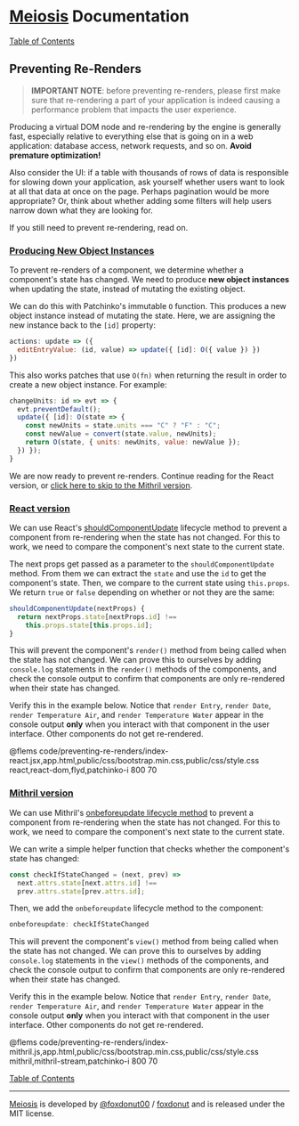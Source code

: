# [Meiosis](https://meiosis.js.org) Documentation

[Table of Contents](toc.html)

## Preventing Re-Renders

> **IMPORTANT NOTE**: before preventing re-renders, please first make sure that re-rendering a part
of your application is indeed causing a performance problem that impacts the user experience.

Producing a virtual DOM node and re-rendering by the engine is generally fast, especially relative
to everything else that is going on in a web application: database access, network requests, and
so on. **Avoid premature optimization!**

Also consider the UI: if a table with thousands of rows of data is responsible for slowing down
your application, ask yourself whether users want to look at all that data at once on the page.
Perhaps pagination would be more appropriate? Or, think about whether adding some filters will help
users narrow down what they are looking for.

If you still need to prevent re-rendering, read on.

<a name="producing_new_object_instances"></a>
### [Producing New Object Instances](#producing_new_object_instances)

To prevent re-renders of a component, we determine whether a component's state has changed. We
need to produce **new object instances** when updating the state, instead of mutating the
existing object.

We can do this with Patchinko's immutable `O` function. This produces a new object instance instead
of mutating the state. Here, we are assigning the new instance back to the `[id]` property:

```js
actions: update => ({
  editEntryValue: (id, value) => update({ [id]: O({ value }) })
})
```

This also works patches that use `O(fn)` when returning the result in order to create a new object
instance. For example:

```js
changeUnits: id => evt => {
  evt.preventDefault();
  update({ [id]: O(state => {
    const newUnits = state.units === "C" ? "F" : "C";
    const newValue = convert(state.value, newUnits);
    return O(state, { units: newUnits, value: newValue });
  }) });
}
```

We are now ready to prevent re-renders. Continue reading for the React version, or
[click here to skip to the Mithril version](#mithril_prevent_re_render).

<a name="react_version"></a>
### [React version](#react_version)

We can use React's
[shouldComponentUpdate](https://reactjs.org/docs/react-component.html#shouldcomponentupdate)
lifecycle method to prevent a component from re-rendering when the state has not changed. For
this to work, we need to compare the component's next state to the current state.

The next props get passed as a parameter to the `shouldComponentUpdate` method. From them we
can extract the `state` and use the `id` to get the component's state. Then, we compare to
the current state using `this.props`. We return `true` or `false` depending on whether or
not they are the same:

```js
shouldComponentUpdate(nextProps) {
  return nextProps.state[nextProps.id] !==
    this.props.state[this.props.id];
}
```

This will prevent the component's `render()` method from being called when the state has not
changed. We can prove this to ourselves by adding `console.log` statements in the `render()`
methods of the components, and check the console output to confirm that components are only
re-rendered when their state has changed.

Verify this in the example below. Notice that `render Entry`, `render Date`,
`render Temperature Air`, and `render Temperature Water` appear in the console output **only**
when you interact with that component in the user interface. Other components do not get
re-rendered.

@flems code/preventing-re-renders/index-react.jsx,app.html,public/css/bootstrap.min.css,public/css/style.css react,react-dom,flyd,patchinko-i 800 70

<a name="mithril_prevent_re_render"></a>
### [Mithril version](#mithril_prevent_re_render)

We can use Mithril's
[onbeforeupdate lifecycle method](https://mithril.js.org/lifecycle-methods.html#onbeforeupdate)
to prevent a component from re-rendering when the state has not changed. For this to work, we
need to compare the component's next state to the current state.

We can write a simple helper function that checks whether the component's state has changed:

```js
const checkIfStateChanged = (next, prev) =>
  next.attrs.state[next.attrs.id] !==
  prev.attrs.state[prev.attrs.id];
```

Then, we add the `onbeforeupdate` lifecycle method to the component:

```js
onbeforeupdate: checkIfStateChanged
```

This will prevent the component's `view()` method from being called when the state has not
changed. We can prove this to ourselves by adding `console.log` statements in the `view()`
methods of the components, and check the console output to confirm that components are only
re-rendered when their state has changed.

Verify this in the example below. Notice that `render Entry`, `render Date`,
`render Temperature Air`, and `render Temperature Water` appear in the console output **only**
when you interact with that component in the user interface. Other components do not get
re-rendered.

@flems code/preventing-re-renders/index-mithril.js,app.html,public/css/bootstrap.min.css,public/css/style.css mithril,mithril-stream,patchinko-i 800 70

[Table of Contents](toc.html)

-----

[Meiosis](https://meiosis.js.org) is developed by
[@foxdonut00](http://twitter.com/foxdonut00) /
[foxdonut](https://github.com/foxdonut)
and is released under the MIT license.
